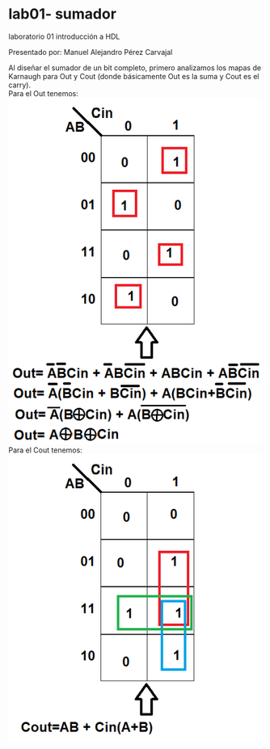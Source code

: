 # lab01- sumador 
laboratorio 01 introducción a HDL

Presentado por: Manuel Alejandro Pérez Carvajal

Al diseñar el sumador de un bit completo, primero analizamos los mapas de Karnaugh para Out y Cout (donde básicamente Out es la suma y Cout es el carry).    
Para el Out tenemos:  
![GitHub Logo](/docs/Out.png)    
Para el Cout tenemos:  
![GitHub Logo](/docs/Cout.png) 
